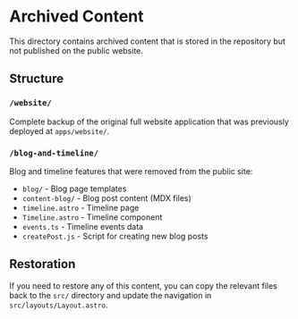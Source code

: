 # Archived Content

This directory contains archived content that is stored in the repository but not published on the public website.

## Structure

### `/website/`
Complete backup of the original full website application that was previously deployed at `apps/website/`.

### `/blog-and-timeline/`
Blog and timeline features that were removed from the public site:
- `blog/` - Blog page templates
- `content-blog/` - Blog post content (MDX files)
- `timeline.astro` - Timeline page
- `Timeline.astro` - Timeline component
- `events.ts` - Timeline events data
- `createPost.js` - Script for creating new blog posts

## Restoration

If you need to restore any of this content, you can copy the relevant files back to the `src/` directory and update the navigation in `src/layouts/Layout.astro`.

